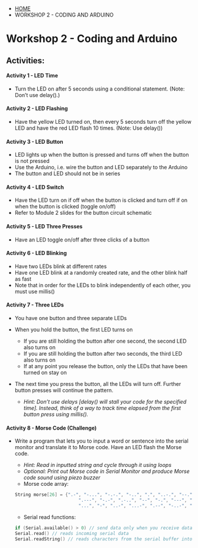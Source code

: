 <ul class="breadcrumb">
  <li><a href="{{ "/" | absolute_url }}">HOME</a></li>
  <li>WORKSHOP 2 - CODING AND ARDUINO</li>
</ul>

# Workshop 2 - Coding and Arduino

## Activities:

#### Activity 1 - LED Time
* Turn the LED on after 5 seconds using a conditional statement. (Note: Don’t use delay().)

#### Activity 2 - LED Flashing
* Have the yellow LED turned on, then every 5 seconds turn off the yellow LED and have the red LED flash 10 times. (Note: Use delay())

#### Activity 3 - LED Button
* LED lights up when the button is pressed and turns off when the button is not pressed
* Use the Arduino, i.e. wire the button and LED separately to the Arduino
* The button and LED should not be in series

#### Activity 4 - LED Switch
* Have the LED turn on if off when the button is clicked and turn off if on when the button is clicked (toggle on/off)
* Refer to Module 2 slides for the button circuit schematic

#### Activity 5 - LED Three Presses
* Have an LED toggle on/off after three clicks of a button

#### Activity 6 - LED Blinking
* Have two LEDs blink at different rates
* Have one LED blink at a randomly created rate, and the other blink half as fast
* Note that in order for the LEDs to blink independently of each other, you must use millis()

#### Activity 7 - Three LEDs
* You have one button and three separate LEDs
* When you hold the button, the first LED turns on
	- If you are still holding the button after one second, the second LED also turns on
	- If you are still holding the button after two seconds, the third LED also turns on
	- If at any point you release the button, only the LEDs that have been turned on stay on
* The next time you press the button, all the LEDs will turn off. Further button presses will continue the pattern.

	- *Hint: Don’t use delays [delay() will stall your code for the specified time]. Instead, think of a way to track time elapsed from the first button press using millis().*

#### Activity 8 - Morse Code (Challenge)
* Write a program that lets you to input a word or sentence into the serial monitor and translate it to Morse code. Have an LED flash the Morse code.

	- *Hint: Read in inputted string and cycle through it using loops*
	- *Optional: Print out Morse code in Serial Monitor and produce Morse code sound using piezo buzzer*
	- Morse code array:
	```c++
	String morse[26] = {".-", "-...", "-.-.", "-..", ".", "..-.", "--.", "....", "..",     // A-I
			                ".---", "-.-", ".-..", "--", "-.", "---", ".--.", "--.-", ".-.",   // J-R 
			                "...", "-", "..-", "...-", ".--", "-..-", "-.--", "--.."};         // S-Z
	```
	- Serial read functions:
	```c++
	if (Serial.available() > 0) // send data only when you receive data
	Serial.read() // reads incoming serial data
	Serial.readString() // reads characters from the serial buffer into a String
	```
	
<!--
## Solutions:
* [Activity 1 - LED Time](https://bmesbuildteamucla.github.io/workshops/workshop-2--coding-and-arduino/activity-1--LED-time)
* [Activity 2 - LED Flashing](https://bmesbuildteamucla.github.io/workshops/workshop-2--coding-and-arduino/activity-2--LED-flashing)
* [Activity 3 - LED Button](https://bmesbuildteamucla.github.io/workshops/workshop-2--coding-and-arduino/activity-3--LED-button)
* [Activity 4 - LED Switch](https://bmesbuildteamucla.github.io/workshops/workshop-2--coding-and-arduino/activity-4--LED-switch)
* [Activity 5 - LED Three Presses](https://bmesbuildteamucla.github.io/workshops/workshop-2--coding-and-arduino/activity-5--LED-three-presses)
* [Activity 6 - LED Blinking](https://bmesbuildteamucla.github.io/workshops/workshop-2--coding-and-arduino/activity-6--LED-blinking)
* [Activity 7 - Three LEDs](https://bmesbuildteamucla.github.io/workshops/workshop-2--coding-and-arduino/activity-7--three-LEDs)
* [Activity 8 - Morse Code](https://bmesbuildteamucla.github.io/workshops/workshop-2--coding-and-arduino/activity-8--morse-code)
-->
